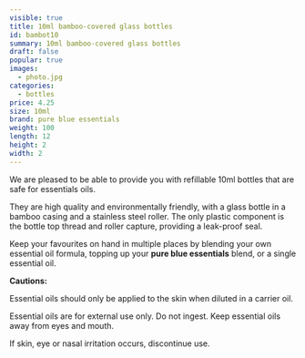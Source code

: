 ```yaml
---
visible: true
title: 10ml bamboo-covered glass bottles
id: bambot10
summary: 10ml bamboo-covered glass bottles
draft: false
popular: true
images:
  - photo.jpg
categories:
  - bottles
price: 4.25
size: 10ml
brand: pure blue essentials
weight: 100
length: 12
height: 2
width: 2
---
```

We are pleased to be able to provide you with refillable 10ml bottles that are safe for essentials oils.

They are high quality and environmentally friendly, with a glass bottle in a bamboo casing and a stainless steel roller. The only plastic component is the bottle top thread and roller capture, providing a leak-proof seal.

Keep your favourites on hand in multiple places by blending your own essential oil formula, topping up your **pure blue essentials** blend, or a single essential oil.

**Cautions:**

Essential oils should only be applied to the skin when diluted in a carrier oil.

Essential oils are for external use only. Do not ingest.  Keep essential oils away from eyes and mouth. 

If skin, eye or nasal irritation occurs, discontinue use.